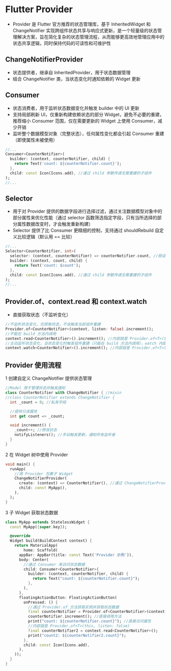 # Flutter Provider
- Provider 是 Flutter 官方推荐的状态管理库，基于 InheritedWidget 和 ChangeNotifier 实现跨组件状态共享与响应式更新，是一个轻量级的状态管理解决方案，旨在简化复杂的状态管理流程，从而能够更高效地管理应用中的状态共享逻辑，同时保持代码的可读性和可维护性

## ChangeNotifierProvider
- 状态提供者，继承自 InheritedProvider，用于状态数据管理
- 结合 ChangeNotifier 类，当状态变化时通知依赖的 Widget 更新

## Consumer 
- 状态消费者，用于监听状态数据变化并触发 builder 中的 UI 更新
- 支持局部刷新 UI，仅重新构建依赖状态的部分 Widget，避免不必要的重建，推荐缩小 Consumer 范围，仅在需要更新的 Widget 上使用 Consumer，减少开销
- 监听整个数据模型对象（完整状态），任何属性变化都会引起 Consumer 重建（即使属性未被使用）
```dart
//...
Consumer<CounterNotifier>(
  builder: (context, counterNotifier, child) {
    return Text('count: ${counterNotifier.count}');
  },
  child: const Icon(Icons.add), //通过 child 参数传递无需重建的子组件
);
//...
```

## Selector
- 用于对 Provider 提供的数据字段进行选择过滤，通过关注数据模型对象中的部分属性来优化性能（通过 selector 函数筛选指定字段，只有当所选择的部分属性数据改变时，才会触发重新构建）
- Selector 提供了比 Consumer 更精细的控制，支持通过 shouldRebuild 自定义比较逻辑（默认用 == 比较）
```dart
//...
Selector<CounterNotifier, int>(
  selector: (context, counterNotifier) => counterNotifier.count, //假设 CounterNotifier 维护了多个字段，只监听其中的 count 字段
  builder: (context, count, child) {
    return Text('count: $count');
  },
  child: const Icon(Icons.add), //通过 child 参数传递无需重建的子组件
);
//...
```

## Provider.of、context.read 和 context.watch
- 直接获取状态（不监听变化）
```dart
//不监听状态变化，仅获取状态，不会触发当前组件重建
Provider.of<CounterNotifier>(context, listen: false).increment();
//不能在 build 方法内调用
context.read<CounterNotifier>().increment(); //内部就是 Provider.of<T>(this, listen: false)
//主动监听状态变化，当状态变化时触发组件重建（只能在 build 方法内调用），watch 内部本质是 dependOnInheritedWidgetOfExactType 方法的封装
context.watch<CounterNotifier>().increment(); //内部就是 Provider.of<T>(this)
```

## Provider 使用流程
1 创建自定义 ChangeNotifier 提供状态管理
```dart
//Model 用于管理状态并触发通知
class CounterNotifier with ChangeNotifier { //mixin
//class CounterNotifier extends ChangeNotifier {
  int _count = 0; //私有字段

  //提供只读属性
  int get count => _count;

  void increment() {
    _count++; //修改状态
    notifyListeners(); //手动触发更新，通知所有监听者
  }
}
```

2 在 Widget 树中使用 Provider
```dart
void main() {
  runApp(
    //用 Provider 包裹子 Widget
    ChangeNotifierProvider(
      create: (context) => CounterNotifier(), //通过 ChangeNotifierProvider 提供状态
      child: const MyApp(),
    ),
  );
}
```

3 子 Widget 获取状态数据
```dart
class MyApp extends StatelessWidget {
  const MyApp({super.key});

  @override
  Widget build(BuildContext context) {
    return MaterialApp(
        home: Scaffold(
      appBar: AppBar(title: const Text('Provider 示例')),
      body: Center(
        //通过 Consumer 来访问状态数据
        child: Consumer<CounterNotifier>(
          builder: (context, counterNotifier, child) {
            return Text("count: ${counterNotifier.count}");
          },
        ),
      ),
      floatingActionButton: FloatingActionButton(
        onPressed: () {
          //通过 Provider.of 方法获取实例并获取状态数据
          final counterNotifier = Provider.of<CounterNotifier>(context, listen: false);
          counterNotifier.increment(); //直接调用方法
          print("count: ${counterNotifier.count}"); //直接访问属性
          //内部就是 Provider.of<T>(this, listen: false)
          final counterNotifier2 = context.read<CounterNotifier>();
          print("count2: ${counterNotifier2.count}");
        },
        child: const Icon(Icons.add),
      ),
    ));
  }
}
```